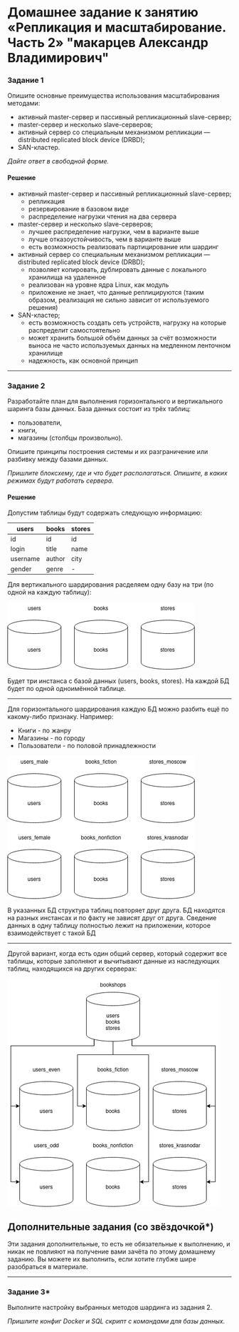 # Домашнее задание к занятию «Репликация и масштабирование. Часть 2» "макарцев Александр Владимирович"

### Задание 1

Опишите основные преимущества использования масштабирования методами:

- активный master-сервер и пассивный репликационный slave-сервер; 
- master-сервер и несколько slave-серверов;
- активный сервер со специальным механизмом репликации — distributed replicated block device (DRBD);
- SAN-кластер.

*Дайте ответ в свободной форме.*

#### Решение
- активный master-сервер и пассивный репликационный slave-сервер;
    - репликация
    - резервирование в базовом виде
    - распределение нагрузки чтения на два сервера
- master-сервер и несколько slave-серверов;
    - лучшее распределение нагрузки, чем в варианте выше
    - лучше отказоустойчивость, чем в варианте выше
    - есть возможность реализовать партицирование или шардинг
- активный сервер со специальным механизмом репликации — distributed replicated block device (DRBD);
    - позволяет копировать, дублировать данные с локального хранилища на удаленное
    - реализован на уровне ядра Linux, как модуль
    - приложение не знает, что данные реплицируются (таким образом, реализация не сильно зависит от используемого решения)
- SAN-кластер;
    - есть возможность создать сеть устройств, нагрузку на которые распределит самостоятельно
    - может хранить большой объём данных за счёт возможности выноса не часто используемых данных на медленном ленточном хранилище
    - надежность, как основной принцип

---

### Задание 2


Разработайте план для выполнения горизонтального и вертикального шаринга базы данных. База данных состоит из трёх таблиц: 

- пользователи, 
- книги, 
- магазины (столбцы произвольно). 

Опишите принципы построения системы и их разграничение или разбивку между базами данных.

*Пришлите блоксхему, где и что будет располагаться. Опишите, в каких режимах будут работать сервера.* 

#### Решение
Допустим таблицы будут содержать следующую информацию:

| users | books | stores |
| --- | --- | --- |
| id | id | id |
| login | title | name |
| username | author | city |
| gender | genre | - |

Для вертикального шардирования расделяем одну базу на три (по одной на каждую таблицу):

![1-1](./12-7-1.png)

Будет три инстанса с базой данных (users, books, stores). На каждой БД будет по одной одноимённой таблице.

---

Для горизонтального шардирования каждую БД можно разбить ещё по какому-либо признаку. Например:
- Книги - по жанру
- Магазины - по городу
- Пользователи - по половой принадлежности

![1-2](./12-7-2.png)

В указанных БД структура таблиц повторяет друг друга. БД находятся на разных инстансах и по факту не зависят друг от друга. Сведение данных в одну таблицу полностью лежит на приложении, которое взаимодействует с такой БД

---

Другой вариант, когда есть один общий сервер, который содержит все таблицы, которые заполняют и вычитывают данные из наследующих таблиц, находящихся на других серверах:

![1-3](./12-7-3.png)



## Дополнительные задания (со звёздочкой*)
Эти задания дополнительные, то есть не обязательные к выполнению, и никак не повлияют на получение вами зачёта по этому домашнему заданию. Вы можете их выполнить, если хотите глубже шире разобраться в материале.

---
### Задание 3*

Выполните настройку выбранных методов шардинга из задания 2.

*Пришлите конфиг Docker и SQL скрипт с командами для базы данных*.